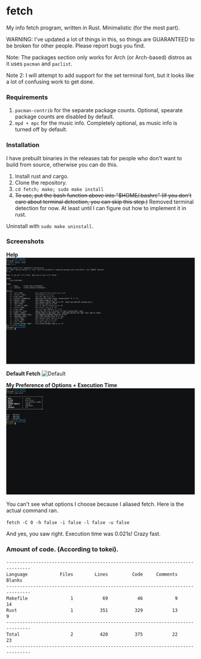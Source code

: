 # fetch
My info fetch program, written in Rust. Minimalistic (for the most part).

WARNING: I've updated a lot of things in this, so things are GUARANTEED to be broken for other people. Please report bugs you find.

Note: The packages section only works for Arch (or Arch-based) distros as it uses `pacman` and `paclist`.

Note 2: I will attempt to add support for the set terminal font, but it looks like a lot of confusing work to get done.

### Requirements
1. `pacman-contrib` for the separate package counts. Optional, spearate package counts are disabled by default.
2. `mpd + mpc` for the music info. Completely optional, as music info is turned off by default.

### Installation
I have prebuilt binaries in the releases tab for people who don't want to build from source, otherwise you can do this.

1. Install rust and cargo.
2. Clone the repository.
3. `cd fetch; make; sudo make install`
4. ~~To use, put the bash function above into "$HOME/.bashrc" (If you don't care about terminal detection, you can skip this step.)~~ Removed terminal detection for now. At least until I can figure out how to implement it in rust.

Uninstall with `sudo make uninstall`.

### Screenshots

**Help**
![Help](Screenshots/help.png?raw=true "Help")

**Default Fetch**
![Default](Screenshots/default.png?raw=true "Default")

**My Preference of Options + Execution Time**
![Default](Screenshots/preference.png?raw=true "Default")

You can't see what options I choose because I aliased fetch. Here is the actual command ran.

`fetch -C 0 -h false -i false -l false -u false`

And yes, you saw right. Execution time was 0.021s! Crazy fast.

### Amount of code. (According to tokei).

```
-------------------------------------------------------------------------------
Language            Files        Lines         Code     Comments       Blanks
-------------------------------------------------------------------------------
Makefile                1           69           46            9           14
Rust                    1          351          329           13            9
-------------------------------------------------------------------------------
Total                   2          420          375           22           23
-------------------------------------------------------------------------------
```
